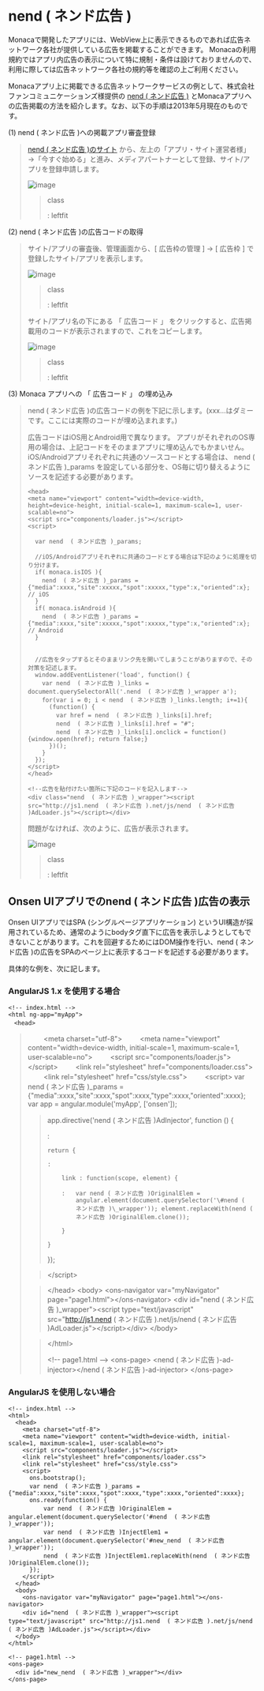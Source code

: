 nend ( ネンド広告 )
===================

Monacaで開発したアプリには、WebView上に表示できるものであれば広告ネットワーク各社が提供している広告を掲載することができます。
Monacaの利用規約ではアプリ内広告の表示について特に規制・条件は設けておりませんので、利用に際しては広告ネットワーク各社の規約等を確認の上ご利用ください。

Monacaアプリ上に掲載できる広告ネットワークサービスの例として、株式会社ファンコミュニケーションズ様提供の
[nend ( ネンド広告 )](http://nend%20%20(%20ネンド広告%20).net/)
とMonacaアプリへの広告掲載の方法を紹介します。なお、以下の手順は2013年5月現在のものです。

(1) nend ( ネンド広告 )への掲載アプリ審査登録

> [nend ( ネンド広告
> )のサイト](http://nend%20%20(%20ネンド広告%20).net/)
> から、左上の「アプリ・サイト運営者様」→「今すぐ始める」と進み、メディアパートナーとして登録、サイト/アプリを登録申請します。
>
> ![image](images/nend%20%20(%20ネンド広告%20)/nend%20%20(%20ネンド広告%20)_top.png)
>
> > class
> >
> > :   leftfit
> >
(2) nend ( ネンド広告 )の広告コードの取得

> サイト/アプリの審査後、管理画面から、\[ 広告枠の管理 \] → \[ 広告枠 \]
> で登録したサイト/アプリを表示します。
>
> ![image](images/nend%20%20(%20ネンド広告%20)/nend%20%20(%20ネンド広告%20)_manage.png)
>
> > class
> >
> > :   leftfit
> >
> サイト/アプリ名の下にある 「 広告コード 」
> をクリックすると、広告掲載用のコードが表示されますので、これをコピーします。
>
> ![image](images/nend%20%20(%20ネンド広告%20)/nend%20%20(%20ネンド広告%20)_code.png)
>
> > class
> >
> > :   leftfit
> >
(3) Monaca アプリへの 「 広告コード 」 の埋め込み

> nend ( ネンド広告
> )の広告コードの例を下記に示します。(xxx...はダミーです。ここには実際のコードが埋め込まれます。)
>
> 広告コードはiOS用とAndroid用で異なります。
> アプリがそれぞれのOS専用の場合は、上記コードをそのままアプリに埋め込んでもかまいせん。iOS/Androidアプリそれぞれに共通のソースコードとする場合は、
> nend ( ネンド広告 )\_params
> を設定している部分を、OS毎に切り替えるようにソースを記述する必要があります。
>
> ``` {.sourceCode .html}
> <head>
> <meta name="viewport" content="width=device-width, height=device-height, initial-scale=1, maximum-scale=1, user-scalable=no">
> <script src="components/loader.js"></script>
> <script>
>
>   var nend  ( ネンド広告 )_params;
>
>   //iOS/Androidアプリそれぞれに共通のコードとする場合は下記のように処理を切り分けます。
>   if( monaca.isIOS ){
>     nend  ( ネンド広告 )_params = {"media":xxxx,"site":xxxxx,"spot":xxxxx,"type":x,"oriented":x}; // iOS
>   }
>   if( monaca.isAndroid ){
>     nend  ( ネンド広告 )_params = {"media":xxxx,"site":xxxxx,"spot":xxxxx,"type":x,"oriented":x}; // Android
>   }
>
>
>   //広告をタップするとそのままリンク先を開いてしまうことがありますので、その対策を記述します。
>   window.addEventListener('load', function() {
>     var nend  ( ネンド広告 )_links = document.querySelectorAll('.nend  ( ネンド広告 )_wrapper a');
>     for(var i = 0; i < nend  ( ネンド広告 )_links.length; i+=1){
>       (function() {
>         var href = nend  ( ネンド広告 )_links[i].href;
>         nend  ( ネンド広告 )_links[i].href = "#";
>         nend  ( ネンド広告 )_links[i].onclick = function(){window.open(href); return false;}
>       })();
>     }
>   });
> </script>
> </head>
>
> <!--広告を貼付けたい箇所に下記のコードを記入します-->
> <div class="nend  ( ネンド広告 )_wrapper"><script src="http://js1.nend  ( ネンド広告 ).net/js/nend  ( ネンド広告 )AdLoader.js"></script></div>
> ```
>
> 問題がなければ、次のように、広告が表示されます。
>
> ![image](images/nend%20%20(%20ネンド広告%20)/nend%20%20(%20ネンド広告%20)_sample_filtered.png)
>
> > class
> >
> > :   leftfit
> >
Onsen UIアプリでのnend ( ネンド広告 )広告の表示
-----------------------------------------------

Onsen UIアプリではSPA (シングルページアプリケーション)
というUI構造が採用されているため、通常のようにbodyタグ直下に広告を表示しようとしてもできないことがあります。これを回避するためにはDOM操作を行い、nend
( ネンド広告
)の広告をSPAのページ上に表示するコードを記述する必要があります。

具体的な例を、次に記します。

### AngularJS 1.x を使用する場合

``` {.sourceCode .html}
<!-- index.html -->
<html ng-app="myApp">
　<head>
```

> 　　 &lt;meta charset="utf-8"&gt; 　　 &lt;meta name="viewport"
> content="width=device-width, initial-scale=1, maximum-scale=1,
> user-scalable=no"&gt; 　　 &lt;script
> src="components/loader.js"&gt;&lt;/script&gt; 　　 &lt;link
> rel="stylesheet" href="components/loader.css"&gt; 　　 &lt;link
> rel="stylesheet" href="css/style.css"&gt; 　　 &lt;script&gt; var nend
> ( ネンド広告 )\_params =
> {"media":xxxx,"site":xxxx,"spot":xxxx,"type":xxxx,"oriented":xxxx};
> var app = angular.module('myApp', \['onsen'\]);
>
> > app.directive('nend ( ネンド広告 )AdInjector', function () {
> >
> > :   
> >
> >     return {
> >
> >     :   
> >
> >         link : function(scope, element) {
> >
> >         :   var nend ( ネンド広告 )OriginalElem =
> >             angular.element(document.querySelector('\#nend (
> >             ネンド広告 )\_wrapper')); element.replaceWith(nend (
> >             ネンド広告 )OriginalElem.clone());
> >
> >         }
> >
> >     }
> >
> > });
>
> > &lt;/script&gt;
>
> > &lt;/head&gt; &lt;body&gt; &lt;ons-navigator var="myNavigator"
> > page="page1.html"&gt;&lt;/ons-navigator&gt; &lt;div id="nend (
> > ネンド広告 )\_wrapper"&gt;&lt;script type="text/javascript"
> > src="<http://js1.nend> ( ネンド広告 ).net/js/nend ( ネンド広告
> > )AdLoader.js"&gt;&lt;/script&gt;&lt;/div&gt; &lt;/body&gt;
>
> > &lt;/html&gt;
> >
> > &lt;!-- page1.html --&gt; &lt;ons-page&gt; &lt;nend ( ネンド広告
> > )-ad-injector&gt;&lt;/nend ( ネンド広告 )-ad-injector&gt;
> > &lt;/ons-page&gt;

### AngularJS を使用しない場合

``` {.sourceCode .html}
<!-- index.html -->
<html>
  <head>
    <meta charset="utf-8">
    <meta name="viewport" content="width=device-width, initial-scale=1, maximum-scale=1, user-scalable=no">
    <script src="components/loader.js"></script>
    <link rel="stylesheet" href="components/loader.css">
    <link rel="stylesheet" href="css/style.css">
    <script>
      ons.bootstrap();
      var nend  ( ネンド広告 )_params = {"media":xxxx,"site":xxxx,"spot":xxxx,"type":xxxx,"oriented":xxxx};
      ons.ready(function() {
          var nend  ( ネンド広告 )OriginalElem = angular.element(document.querySelector('#nend  ( ネンド広告 )_wrapper'));
          var nend  ( ネンド広告 )InjectElem1 = angular.element(document.querySelector('#new_nend  ( ネンド広告 )_wrapper'));
          nend  ( ネンド広告 )InjectElem1.replaceWith(nend  ( ネンド広告 )OriginalElem.clone());
      });
    </script>
  </head>
  <body>
    <ons-navigator var="myNavigator" page="page1.html"></ons-navigator>
    <div id="nend  ( ネンド広告 )_wrapper"><script type="text/javascript" src="http://js1.nend  ( ネンド広告 ).net/js/nend  ( ネンド広告 )AdLoader.js"></script></div>
  </body>
</html>

<!-- page1.html -->
<ons-page>
  <div id="new_nend  ( ネンド広告 )_wrapper"></div>
</ons-page>
```
